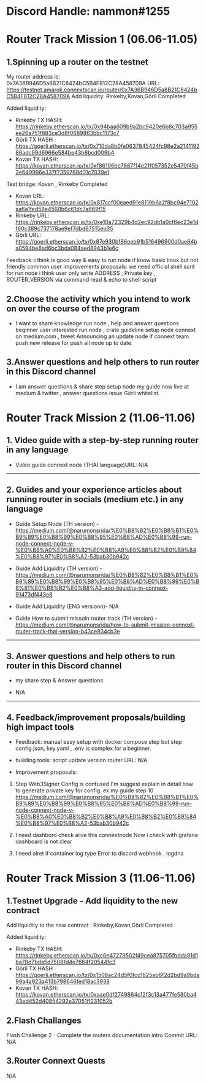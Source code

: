# Discord Handle: nammon#1255

# Router Track Mission 1 (06.06-11.05)

## 1.Spinning up a router on the testnet
My router address is: 0x7A36B946D5a8B21C8424bC5B4F812C28A458709A
URL: https://testnet.amarok.connextscan.io/router/0x7A36B946D5a8B21C8424bC5B4F812C28A458709A
Add liquidity:
Rinkeby,Kovan,Görli  Completed

Added liquidity:
- Rinkeby TX HASH: https://rinkeby.etherscan.io/tx/0x94baa609b9a2bc9420e6b8c703a955ee26a751f883ce3d8f0689863bbc1173c7
- Görli TX HASH : https://goerli.etherscan.io/tx/0x710da8b0fe0637845424fc98e2a214119286adc99d6966e584be43b6bcd009b4
- Kovan TX HASH: https://kovan.etherscan.io/tx/0xf86196bc7887f14e21f057352e5470f45b2e649996e337f7359768d01c7039e1

Test bridge:
Kovan , Rinkeby  Completed
 - Kovan URL: https://kovan.etherscan.io/tx/0x817ccf00eaed91e8119b6a2f8bc94e7102aa6a1fed59e4560b6c61dc7a669f15
 - Rinkeby URL: https://rinkeby.etherscan.io/tx/0xe10a72329b4d2ec92db1a0cf6ec23e1df60c389c737178ae9ef7dbd67515eb35
 - Görli URL: https://goerli.etherscan.io/tx/0x87e930bf86eeb91b516496900d0ae64ba0594be6ad6bc3bda084aed8943b1e6c

Feedback: i think is good way & easy to run node if know basic linux but not friendly common user
improvements proposals: we need official shell scrit for run node i think user only write ADDRESS , Private key , ROUTER_VERSION  via command read & echo to shell script


## 2.Choose the activity which you intend to work on over the course of the program
- I want to share knowledge run node , help and answer questions beginner user interested run node , crate guideline setup node connext on medium.com , tweet Announcing an update node if connext team push new release for push all node up to date.

## 3.Answer questions and help others to run router in this Discord channel
- I am answer questions & share step setup node my guide now live at  medium & twitter , answer questions issue Görli whitelist.

# Router Track Mission 2 (11.06-11.06)

## 1. Video guide with a step-by-step running router in any language
- Video guide connext node (THAI language)URL: N/A
---------------------

## 2. Guides and your experience articles about running router in socials (medium etc.) in any language
- Guide Setup Node (TH version) - https://medium.com/@narumonsrida/%E0%B8%82%E0%B8%B1%E0%B9%89%E0%B8%99%E0%B8%95%E0%B8%AD%E0%B8%99-run-node-connext-node-v-%E0%B8%A0%E0%B8%B2%E0%B8%A9%E0%B8%B2%E0%B9%84%E0%B8%97%E0%B8%A2-53bab30b942c

- Guide Add Liquidity (TH version) - https://medium.com/@narumonsrida/%E0%B8%82%E0%B8%B1%E0%B9%89%E0%B8%99%E0%B8%95%E0%B8%AD%E0%B8%99%E0%B8%81%E0%B8%B2%E0%B8%A3-add-liquidity-in-connext-91473df443e8

- Guide Add Liquidity (ENG versionn)- N/A

- Guide How to submit missoin router track (TH version) - https://medium.com/@narumonsrida/how-to-submit-mission-connext-router-track-thai-version-b43ce934cb3e
----------------------

## 3. Answer questions and help others to run router in this Discord channel
- my share step & Answer questions

- N/A
----------------------------------

## 4. Feedback/improvement proposals/building high impact tools 
- Feedback: 
manual easy setup with docker compose step but step config.json, key.yaml , .env is complex for a beginner.
- building tools:
script update version router URL: N/A

- Improvement proposals: 
1. Step Web3Signer Config is confused I'm suggest explain in detail how to generate private key  for config.
ex.my guide step 10 
https://medium.com/@narumonsrida/%E0%B8%82%E0%B8%B1%E0%B9%89%E0%B8%99%E0%B8%95%E0%B8%AD%E0%B8%99-run-node-connext-node-v-%E0%B8%A0%E0%B8%B2%E0%B8%A9%E0%B8%B2%E0%B9%84%E0%B8%97%E0%B8%A2-53bab30b942c

2. I need dashbord check alive this connextnode Now i check with grafana dashboard is not clear

3. I need alret if container log type Error to discord webhook , logdna 




# Router Track Mission 3 (11.06-11.06)

## 1.Testnet Upgrade - Add liquidity to the new contract 

Add liquidity to the new contract : 
Rinkeby,Kovan,Görli  Completed

Added liquidity:
- Rinkeby TX HASH: https://rinkeby.etherscan.io/tx/0xc6e47279502f49cea875705fbdda91d1ba78d7bda5d75081d4e7664f20544fc3
- Görli TX HASH : https://goerli.etherscan.io/tx/0x1508ac24d5f0fcc1625ab6f2d2bd9a9bda99a4a923a413b798646fed18ac3938
- Kovan TX HASH: https://kovan.etherscan.io/tx/0xaae0df2749864c12f3c13a477fe580ba443ed452d40854292e37051ff231052b


## 2.Flash Challanges
Flash Challenge 2 - Complete the routers documentation intro
Commit URL: N/A

## 3.Router Connext Quests
N/A